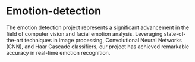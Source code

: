 # Emotion-detection
The emotion detection project represents a significant advancement in the field of computer vision and facial emotion analysis. Leveraging state-of-the-art techniques in image processing, Convolutional Neural Networks (CNN), and Haar Cascade classifiers, our project has achieved remarkable accuracy in real-time emotion recognition.

